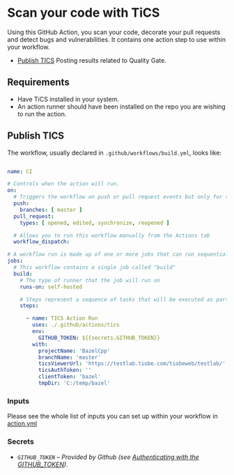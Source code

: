 # Scan your code with TiCS
Using this GitHub Action, you scan your code, decorate your pull requests and detect bugs and vulnerabilities.
It contains one action step to use within your workflow.

* [Publish TICS](#publish-tics) Posting results related to Quality Gate.

## Requirements

* Have TiCS installed in your system. 
* An action runner should have been installed on the repo you are wishing to run the action.

## Publish TICS
The workflow, usually declared in `.github/workflows/build.yml`, looks like:

```yaml

name: CI

# Controls when the action will run. 
on:
  # Triggers the workflow on push or pull request events but only for the main branch
  push:
    branches: [ master ]
  pull_request:
    types: [ opened, edited, synchronize, reopened ]

  # Allows you to run this workflow manually from the Actions tab
  workflow_dispatch:

# A workflow run is made up of one or more jobs that can run sequentially or in parallel
jobs:
  # This workflow contains a single job called "build"
  build:
    # The type of runner that the job will run on
    runs-on: self-hosted

    # Steps represent a sequence of tasks that will be executed as part of the job
    steps:

      - name: TICS Action Run
        uses: ./.github/actions/tics
        env: 
          GITHUB_TOKEN: ${{secrets.GITHUB_TOKEN}}
        with:
          projectName: 'BazelCpp'
          branchName: 'master'
          ticsViewerUrl: 'https://testlab.tiobe.com/tiobeweb/testlab/'
          ticsAuthToken: ''
          clientToken: 'bazel'
          tmpDir: 'C:/temp/bazel'

```
### Inputs
Please see the whole list of inputs you can set up within your workflow in [action.yml](https://github.com/tiobetestlab/.github/blob/main/actions/tics/action.yml)

### Secrets
- *`GITHUB_TOKEN` – Provided by Github (see [Authenticating with the GITHUB_TOKEN](https://help.github.com/en/actions/automating-your-workflow-with-github-actions/authenticating-with-the-github_token)).*
